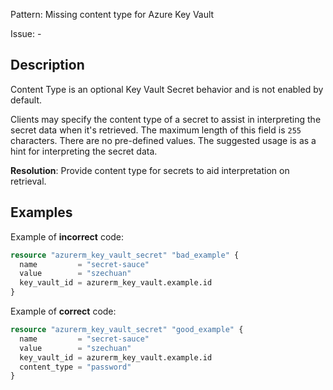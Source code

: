 Pattern: Missing content type for Azure Key Vault

Issue: -

## Description

Content Type is an optional Key Vault Secret behavior and is not enabled by default.

Clients may specify the content type of a secret to assist in interpreting the secret data when it's retrieved. The maximum length of this field is `255` characters. There are no pre-defined values. The suggested usage is as a hint for interpreting the secret data.

**Resolution**: Provide content type for secrets to aid interpretation on retrieval.

## Examples

Example of **incorrect** code:

```terraform
resource "azurerm_key_vault_secret" "bad_example" {
  name         = "secret-sauce"
  value        = "szechuan"
  key_vault_id = azurerm_key_vault.example.id
}
```

Example of **correct** code:

```terraform
resource "azurerm_key_vault_secret" "good_example" {
  name         = "secret-sauce"
  value        = "szechuan"
  key_vault_id = azurerm_key_vault.example.id
  content_type = "password"
}
```